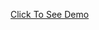 <a href="http://cannelflow.github.io/Code-Demo/FCC-Scatterplot-Graph/" target="_blank">Click To See Demo</a>
